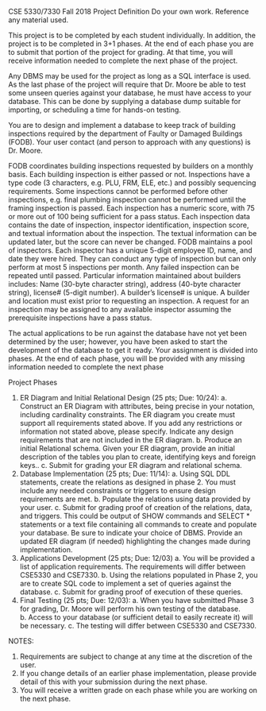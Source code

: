 CSE 5330/7330 Fall 2018
Project Definition
Do your own work.  Reference any material used.


This project is to be completed by each student individually.  In addition, the project is to be completed in 3+1 phases.  At the end of each phase you are to submit that portion of the project for grading.  At that time, you will receive information needed to complete the next phase of the project.  

Any DBMS may be used for the project as long as a SQL interface is used.  As the last phase of the project will require that Dr. Moore be able to test some unseen queries against your database, he must have access to your database.  This can be done by supplying a database dump suitable for importing, or scheduling a time for hands-on testing.

You are to design and implement a database to keep track of building inspections required by the department of Faulty or Damaged Buildings (FODB).  Your user contact (and person to approach with any questions) is Dr. Moore.

FODB coordinates building inspections requested by builders on a monthly basis. Each building inspection is either passed or not. Inspections have a type code (3 characters, e.g. PLU, FRM, ELE, etc.) and possibly sequencing requirements. Some inspections cannot be performed before other inspections, e.g. final plumbing inspection cannot be performed until the framing inspection is passed. Each inspection has a numeric score, with 75 or more out of 100 being sufficient for a pass status. Each inspection data contains the date of inspection, inspector identification, inspection score, and textual information about the inspection. The textual information can be updated later, but the score can never be changed. FODB maintains a pool of inspectors. Each inspector has a unique 5-digit employee ID, name, and date they were hired. They can conduct any type of inspection but can only perform at most 5 inspections per month.  Any failed inspection can be repeated until passed. Particular information maintained about builders includes: Name (30-byte character string), address (40-byte character string), license# (5-digit number). A builder’s license# is unique.  A builder and location must exist prior to requesting an inspection. A request for an inspection may be assigned to any available inspector assuming the prerequisite inspections have a pass status. 

The actual applications to be run against the database have not yet been determined by the user; however, you have been asked to start the development of the database to get it ready.  Your assignment is divided into phases.  At the end of each phase, you will be provided with any missing information needed to complete the next phase
 
Project Phases


1.	ER Diagram and Initial Relational Design (25 pts;  Due: 10/24):
a.	Construct an ER Diagram with attributes, being precise in your notation, including cardinality constraints.  The ER diagram you create must support all requirements stated above.  If you add any restrictions or information not stated above, please specify.  Indicate any design requirements that are not included in the ER diagram.
b.	Produce an initial Relational schema.  Given your ER diagram, provide an initial description of the tables you plan to create, identifying keys and foreign keys..
c.	Submit for grading your ER diagram and relational schema.
2.	Database Implementation (25 pts;  Due: 11/14):
a.	Using SQL DDL statements, create the relations as designed in phase 2.  You must include any needed constraints or triggers to ensure design requirements are met.
b.	Populate the relations using data provided by your user.
c.	Submit for grading proof of creation of the relations, data, and triggers.  This could be output of SHOW commands and SELECT * statements or a text file containing all commands to create and populate your database.  Be sure to indicate your choice of DBMS.  Provide an updated ER diagram (if needed) highlighting the changes made during implementation.
3.	Applications Development (25 pts;  Due: 12/03)
a.	You will be provided a list of application requirements. The requirements will differ between CSE5330 and CSE7330.
b.	Using the relations populated in Phase 2, you are to create SQL code to implement a set of queries against the database.
c.	Submit for grading proof of execution of these queries. 
4.	Final Testing (25 pts;  Due: 12/03):
a.	When you have submitted Phase 3 for grading, Dr. Moore will perform his own testing of the database.  
b.	Access to your database (or sufficient detail to easily recreate it) will be necessary.
c.	The testing will differ between CSE5330 and CSE7330.

NOTES:  
1.	Requirements are subject to change at any time at the discretion of the user.
2.	If you change details of an earlier phase implementation, please provide detail of this with your submission during the next phase.
3.	You will receive a written grade on each phase while you are working on the next phase.

